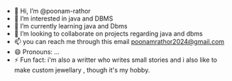 - 👋 Hi, I’m @poonam-rathor
- 👀 I’m interested in java and DBMS
- 🌱 I’m currently learning java and Dbms
- 💞️ I’m looking to collaborate on projects regarding java and dbms
- 📫 you can reach me through this email poonamrathor2024@gmail.com
- 😄 Pronouns: ...
- ⚡ Fun fact: i'm also a writter who writes small stories and i also like to make custom jewellary , though it's my hobby.

<!---
poonam-rathor/poonam-rathor is a ✨ special ✨ repository because its `README.md` (this file) appears on your GitHub profile.
You can click the Preview link to take a look at your changes.
--->
